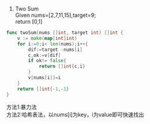1. Two Sum
    <br>
    Given nums=[2,7,11,15],target=9;
    <br>return [0,1]
```go
func twoSum(nums []int, target int) []int {
    v := make(map[int]int)
    for i:=0;i< len(nums);i++{
        dif:=target -nums[i]
        c,ok:=v[dif]
        if ok!= false{
            return []int{c,i}
        }
        v[nums[i]]=i
    }
    return []int{-1,-1}
}
```
方法1:暴力法<br>
方法2:哈希表法，以nums[i]为key，i为value即可快速找出

